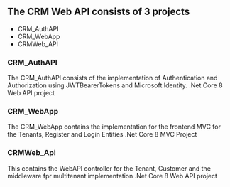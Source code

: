 ## The CRM Web API consists of 3 projects
 - CRM_AuthAPI
 - CRM_WebApp
 - CRMWeb_API

### CRM_AuthAPI
The CRM_AuthAPI consists of the implementation of Authentication and Authorization using JWTBearerTokens and Microsoft Identity.
.Net Core 8 Web API project

### CRM_WebApp
The CRM_WebApp contains the implementation for the frontend MVC for the Tenants, Register and Login Entities
.Net Core 8 MVC Project

### CRMWeb_Api
This contains the WebAPI controller for the Tenant, Customer and the middleware fpr multitenant implementation
.Net Core 8 Web API project
   
